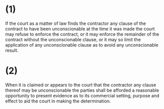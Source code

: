 # (1)
If the court as a matter of law finds the contractor any clause of the contract to have been unconscionable at the time it was made the court may refuse to enforce the contract, or it may enforce the remainder of the contract without the unconscionable clause, or it may so limit the application of any unconscionable clause as to avoid any unconscionable result.

# (2)
When it is claimed or appears to the court that the contractor any clause thereof may be unconscionable the parties shall be afforded a reasonable opportunity to present evidence as to its commercial setting, purpose and effect to aid the court in making the determination.